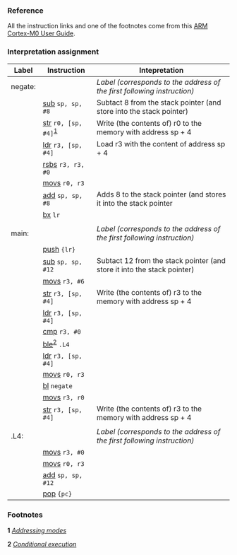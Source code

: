 ### Reference
All the instruction links and one of the footnotes come from this [ARM Cortex-M0 User Guide](http://infocenter.arm.com/help/index.jsp?topic=/com.arm.doc.dui0497a/BABIHJGA.html).

### Interpretation assignment
| Label | Instruction | Intepretation |
| --- | --- | --- |
| negate: | | _Label (corresponds to the address of the first following instruction)_ |
| | [sub](http://infocenter.arm.com/help/topic/com.arm.doc.dui0497a/BABFFEJF.html)     `sp, sp, #8` | Subtact 8 from the stack pointer (and store into the stack pointer) |
| | [str](http://infocenter.arm.com/help/topic/com.arm.doc.dui0497a/BABJGHFJ.html)     `r0, [sp, #4]`<sup>[1](#footnotes)</sup> | Write (the contents of) r0 to the memory with address sp + 4 |
| | [ldr](http://infocenter.arm.com/help/topic/com.arm.doc.dui0497a/BABJGHFJ.html)     `r3, [sp, #4]` | Load r3 with the content of address sp + 4 |
| | [rsbs](http://infocenter.arm.com/help/topic/com.arm.doc.dui0497a/BABFFEJF.html)    `r3, r3, #0` | |
| | [movs](http://infocenter.arm.com/help/topic/com.arm.doc.dui0497a/BABHGAJI.html)    `r0, r3` | |
| | [add](http://infocenter.arm.com/help/topic/com.arm.doc.dui0497a/BABFFEJF.html)     `sp, sp, #8` | Adds 8 to the stack pointer (and stores it into the stack pointer|
| | [bx](http://infocenter.arm.com/help/topic/com.arm.doc.dui0497a/BABEFHAE.html)      `lr` | |
| | | |
| main: | | _Label (corresponds to the address of the first following instruction)_ |
| | [push](http://infocenter.arm.com/help/topic/com.arm.doc.dui0497a/BABIAJHJ.html)    `{lr}` | |
| | [sub](http://infocenter.arm.com/help/topic/com.arm.doc.dui0497a/BABFFEJF.html)     `sp, sp, #12` | Subtact 12 from the stack pointer (and store it into the stack pointer) |
| | [movs](http://infocenter.arm.com/help/topic/com.arm.doc.dui0497a/BABHGAJI.html)    `r3, #6` | |
| | [str](http://infocenter.arm.com/help/topic/com.arm.doc.dui0497a/BABJGHFJ.html)     `r3, [sp, #4]` | Write (the contents of) r3 to the memory with address sp + 4 |
| | [ldr](http://infocenter.arm.com/help/topic/com.arm.doc.dui0497a/BABJGHFJ.html)     `r3, [sp, #4]` |  |
| | [cmp](http://infocenter.arm.com/help/topic/com.arm.doc.dui0497a/BABIHIEI.html)     `r3, #0` | |
| | [ble](http://infocenter.arm.com/help/topic/com.arm.doc.dui0497a/BABEFHAE.html)<sup>[2](#footnotes)</sup>     `.L4` | |
| | [ldr](http://infocenter.arm.com/help/topic/com.arm.doc.dui0497a/BABJGHFJ.html)     `r3, [sp, #4]` | |
| | [movs](http://infocenter.arm.com/help/topic/com.arm.doc.dui0497a/BABHGAJI.html)    `r0, r3` | |
| | [bl](http://infocenter.arm.com/help/topic/com.arm.doc.dui0497a/BABEFHAE.html)      `negate` | |
| | [movs](http://infocenter.arm.com/help/topic/com.arm.doc.dui0497a/BABHGAJI.html)    `r3, r0` | |
| | [str](http://infocenter.arm.com/help/topic/com.arm.doc.dui0497a/BABJGHFJ.html)     `r3, [sp, #4]` | Write (the contents of) r3 to the memory with address sp + 4 |
| | | |
| .L4: | | _Label (corresponds to the address of the first following instruction)_ |
| | [movs](http://infocenter.arm.com/help/topic/com.arm.doc.dui0497a/BABHGAJI.html)    `r3, #0` | |
| | [movs](http://infocenter.arm.com/help/topic/com.arm.doc.dui0497a/BABHGAJI.html)    `r0, r3` | |
| | [add](http://infocenter.arm.com/help/topic/com.arm.doc.dui0497a/BABFFEJF.html)     `sp, sp, #12` | |
| | [pop](http://infocenter.arm.com/help/topic/com.arm.doc.dui0497a/BABIAJHJ.html)     `{pc}` | |

### Footnotes

**1** _[Addressing modes](http://www.davespace.co.uk/arm/introduction-to-arm/addressing.html)_ 

**2** _[Conditional execution](http://infocenter.arm.com/help/index.jsp?topic=/com.arm.doc.dui0497a/BABEHFEF.html)_ 
